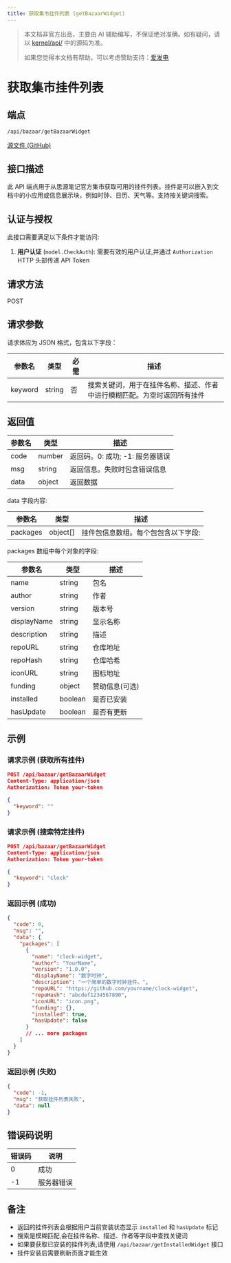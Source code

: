 ```yaml
---
title: 获取集市挂件列表 (getBazaarWidget)
---
```


> 本文档非官方出品，主要由 AI 辅助编写，不保证绝对准确。如有疑问，请以 [kernel/api/](https://github.com/siyuan-note/siyuan/blob/master/kernel/api/) 中的源码为准。
> 
> 如果您觉得本文档有帮助，可以考虑赞助支持：[爱发电](https://afdian.com/a/leolee9086?tab=feed)

# 获取集市挂件列表

## 端点

`/api/bazaar/getBazaarWidget`

[源文件 (GitHub)](https://github.com/siyuan-note/siyuan/blob/master/kernel/api/bazaar.go#L78 "查看 getBazaarWidget 接口的源码实现")

## 接口描述

此 API 端点用于从思源笔记官方集市获取可用的挂件列表。挂件是可以嵌入到文档中的小应用或信息展示块，例如时钟、日历、天气等。支持按关键词搜索。

## 认证与授权

此接口需要满足以下条件才能访问:

1. **用户认证** (`model.CheckAuth`): 需要有效的用户认证,并通过 `Authorization` HTTP 头部传递 API Token

## 请求方法

POST

## 请求参数

请求体应为 JSON 格式，包含以下字段：

| 参数名 | 类型 | 必需 | 描述 |
| --- | --- | --- | --- |
| keyword | string | 否 | 搜索关键词，用于在挂件名称、描述、作者中进行模糊匹配。为空时返回所有挂件 |

## 返回值

| 参数名 | 类型 | 描述 |
| --- | --- | --- |
| code | number | 返回码。0: 成功; -1: 服务器错误 |
| msg | string | 返回信息。失败时包含错误信息 |
| data | object | 返回数据 |

data 字段内容:

| 参数名 | 类型 | 描述 |
| --- | --- | --- |
| packages | object[] | 挂件包信息数组。每个包包含以下字段: |

packages 数组中每个对象的字段:

| 参数名 | 类型 | 描述 |
| --- | --- | --- |
| name | string | 包名 |
| author | string | 作者 |
| version | string | 版本号 |
| displayName | string | 显示名称 |
| description | string | 描述 |
| repoURL | string | 仓库地址 |
| repoHash | string | 仓库哈希 |
| iconURL | string | 图标地址 |
| funding | object | 赞助信息(可选) |
| installed | boolean | 是否已安装 |
| hasUpdate | boolean | 是否有更新 |

## 示例

### 请求示例 (获取所有挂件)

```json
POST /api/bazaar/getBazaarWidget
Content-Type: application/json
Authorization: Token your-token

{
  "keyword": ""
}
```

### 请求示例 (搜索特定挂件)

```json
POST /api/bazaar/getBazaarWidget
Content-Type: application/json
Authorization: Token your-token

{
  "keyword": "clock"
}
```

### 返回示例 (成功)

```json
{
  "code": 0,
  "msg": "",
  "data": {
    "packages": [
      {
        "name": "clock-widget",
        "author": "YourName",
        "version": "1.0.0",
        "displayName": "数字时钟", 
        "description": "一个简单的数字时钟挂件。",
        "repoURL": "https://github.com/yourname/clock-widget",
        "repoHash": "abcdef1234567890",
        "iconURL": "icon.png",
        "funding": {},
        "installed": true,
        "hasUpdate": false
      }
      // ... more packages
    ]
  }
}
```

### 返回示例 (失败)

```json
{
  "code": -1,
  "msg": "获取挂件列表失败",
  "data": null
}
```

## 错误码说明

| 错误码 | 说明 |
| --- | --- |
| 0 | 成功 |
| -1 | 服务器错误 |

## 备注

- 返回的挂件列表会根据用户当前安装状态显示 `installed` 和 `hasUpdate` 标记
- 搜索是模糊匹配,会在挂件名称、描述、作者等字段中查找关键词
- 如果要获取已安装的挂件列表,请使用 `/api/bazaar/getInstalledWidget` 接口
- 挂件安装后需要刷新页面才能生效

